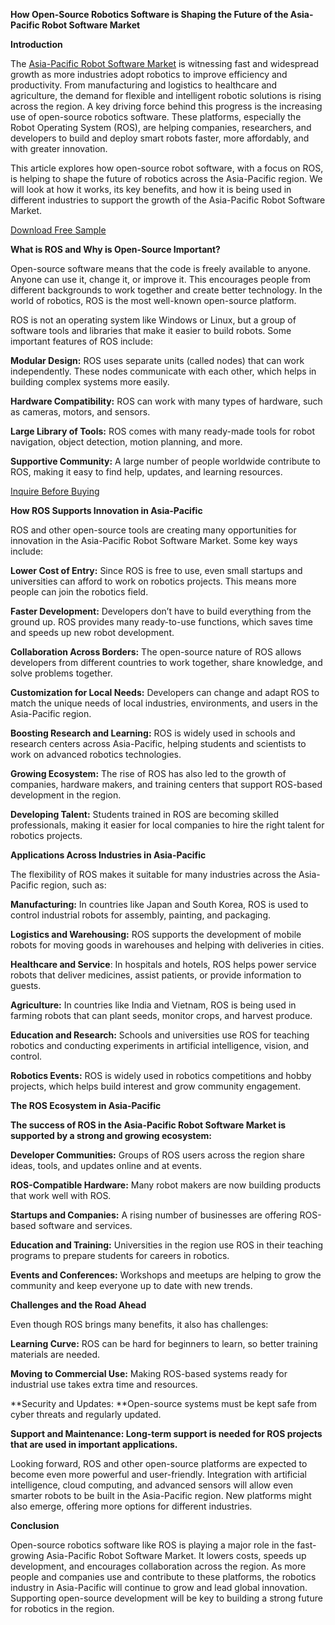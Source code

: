 **How Open-Source Robotics Software is Shaping the Future of the Asia-Pacific Robot Software Market**

**Introduction**

The [Asia-Pacific Robot Software Market](https://www.nextmsc.com/report/asia-pacific-robot-software-market) is witnessing fast and widespread growth as more industries adopt robotics to improve efficiency and productivity. From manufacturing and logistics to healthcare and agriculture, the demand for flexible and intelligent robotic solutions is rising across the region. A key driving force behind this progress is the increasing use of open-source robotics software. These platforms, especially the Robot Operating System (ROS), are helping companies, researchers, and developers to build and deploy smart robots faster, more affordably, and with greater innovation.

This article explores how open-source robot software, with a focus on ROS, is helping to shape the future of robotics across the Asia-Pacific region. We will look at how it works, its key benefits, and how it is being used in different industries to support the growth of the Asia-Pacific Robot Software Market.

[Download Free Sample](https://www.nextmsc.com/asia-pacific-robot-software-market/request-sample)

**What is ROS and Why is Open-Source Important?**

Open-source software means that the code is freely available to anyone. Anyone can use it, change it, or improve it. This encourages people from different backgrounds to work together and create better technology. In the world of robotics, ROS is the most well-known open-source platform.

ROS is not an operating system like Windows or Linux, but a group of software tools and libraries that make it easier to build robots. Some important features of ROS include:

**Modular Design:** ROS uses separate units (called nodes) that can work independently. These nodes communicate with each other, which helps in building complex systems more easily.

**Hardware Compatibility:** ROS can work with many types of hardware, such as cameras, motors, and sensors.

**Large Library of Tools:** ROS comes with many ready-made tools for robot navigation, object detection, motion planning, and more.

**Supportive Community:** A large number of people worldwide contribute to ROS, making it easy to find help, updates, and learning resources.

[Inquire Before Buying](https://www.nextmsc.com/asia-pacific-robot-software-market/inquire-before-buying)

**How ROS Supports Innovation in Asia-Pacific**

ROS and other open-source tools are creating many opportunities for innovation in the Asia-Pacific Robot Software Market. Some key ways include:

**Lower Cost of Entry:** Since ROS is free to use, even small startups and universities can afford to work on robotics projects. This means more people can join the robotics field.

**Faster Development:** Developers don’t have to build everything from the ground up. ROS provides many ready-to-use functions, which saves time and speeds up new robot development.

**Collaboration Across Borders:** The open-source nature of ROS allows developers from different countries to work together, share knowledge, and solve problems together.

**Customization for Local Needs:** Developers can change and adapt ROS to match the unique needs of local industries, environments, and users in the Asia-Pacific region.

**Boosting Research and Learning:** ROS is widely used in schools and research centers across Asia-Pacific, helping students and scientists to work on advanced robotics technologies.

**Growing Ecosystem:** The rise of ROS has also led to the growth of companies, hardware makers, and training centers that support ROS-based development in the region.

**Developing Talent:** Students trained in ROS are becoming skilled professionals, making it easier for local companies to hire the right talent for robotics projects.

**Applications Across Industries in Asia-Pacific**

The flexibility of ROS makes it suitable for many industries across the Asia-Pacific region, such as:

**Manufacturing:** In countries like Japan and South Korea, ROS is used to control industrial robots for assembly, painting, and packaging.

**Logistics and Warehousing:** ROS supports the development of mobile robots for moving goods in warehouses and helping with deliveries in cities.

**Healthcare and Service**: In hospitals and hotels, ROS helps power service robots that deliver medicines, assist patients, or provide information to guests.

**Agriculture:** In countries like India and Vietnam, ROS is being used in farming robots that can plant seeds, monitor crops, and harvest produce.

**Education and Research:** Schools and universities use ROS for teaching robotics and conducting experiments in artificial intelligence, vision, and control.

**Robotics Events:** ROS is widely used in robotics competitions and hobby projects, which helps build interest and grow community engagement.

**The ROS Ecosystem in Asia-Pacific**

**The success of ROS in the Asia-Pacific Robot Software Market is supported by a strong and growing ecosystem:**

**Developer Communities:** Groups of ROS users across the region share ideas, tools, and updates online and at events.

**ROS-Compatible Hardware:** Many robot makers are now building products that work well with ROS.

**Startups and Companies:** A rising number of businesses are offering ROS-based software and services.

**Education and Training:** Universities in the region use ROS in their teaching programs to prepare students for careers in robotics.

**Events and Conferences:** Workshops and meetups are helping to grow the community and keep everyone up to date with new trends.

**Challenges and the Road Ahead**

Even though ROS brings many benefits, it also has challenges:

**Learning Curve:** ROS can be hard for beginners to learn, so better training materials are needed.

**Moving to Commercial Use:** Making ROS-based systems ready for industrial use takes extra time and resources.

**Security and Updates: **Open-source systems must be kept safe from cyber threats and regularly updated.

**Support and Maintenance: Long-term support is needed for ROS projects that are used in important applications.**

Looking forward, ROS and other open-source platforms are expected to become even more powerful and user-friendly. Integration with artificial intelligence, cloud computing, and advanced 
sensors will allow even smarter robots to be built in the Asia-Pacific region. New platforms might also emerge, offering more options for different industries.

**Conclusion**

Open-source robotics software like ROS is playing a major role in the fast-growing Asia-Pacific Robot Software Market. It lowers costs, speeds up development, and encourages collaboration across the region. As more people and companies use and contribute to these platforms, the robotics industry in Asia-Pacific will continue to grow and lead global innovation. Supporting open-source development will be key to building a strong future for robotics in the region.
